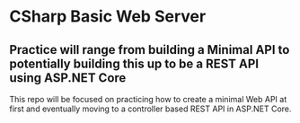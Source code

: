 # CSharp Basic Web Server
## Practice will range from building a Minimal API to potentially building this up to be a REST API using ASP.NET Core
This repo will be focused on practicing how to create a minimal Web API at first and eventually moving to a controller based REST API in ASP.NET Core.
